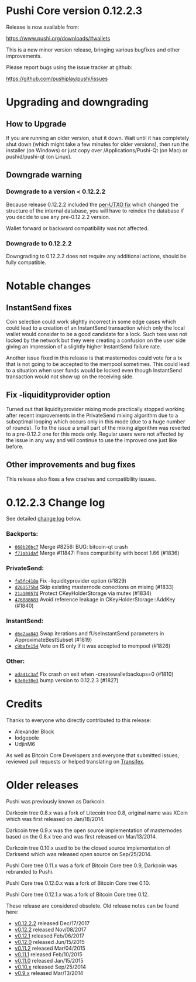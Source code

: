 Pushi Core version 0.12.2.3
==========================

Release is now available from:

  <https://www.pushi.org/downloads/#wallets>

This is a new minor version release, bringing various bugfixes and other
improvements.

Please report bugs using the issue tracker at github:

  <https://github.com/pushiplay/pushi/issues>


Upgrading and downgrading
=========================

How to Upgrade
--------------

If you are running an older version, shut it down. Wait until it has completely
shut down (which might take a few minutes for older versions), then run the
installer (on Windows) or just copy over /Applications/Pushi-Qt (on Mac) or
pushid/pushi-qt (on Linux).

Downgrade warning
-----------------

### Downgrade to a version < 0.12.2.2

Because release 0.12.2.2 included the [per-UTXO fix](release-notes/pushi/release-notes-0.12.2.2.md#per-utxo-fix)
which changed the structure of the internal database, you will have to reindex
the database if you decide to use any pre-0.12.2.2 version.

Wallet forward or backward compatibility was not affected.

### Downgrade to 0.12.2.2

Downgrading to 0.12.2.2 does not require any additional actions, should be
fully compatible.

Notable changes
===============

InstantSend fixes
-----------------

Coin selection could work slightly incorrect in some edge cases which could
lead to a creation of an InstantSend transaction which only the local wallet
would consider to be a good candidate for a lock. Such txes was not locked by
the network but they were creating a confusion on the user side giving an
impression of a slightly higher InstantSend failure rate.

Another issue fixed in this release is that masternodes could vote for a tx
that is not going to be accepted to the mempool sometimes. This could lead to
a situation when user funds would be locked even though InstantSend transaction
would not show up on the receiving side.

Fix -liquidityprovider option
-----------------------------

Turned out that liquidityprovider mixing mode practically stopped working after
recent improvements in the PrivateSend mixing algorithm due to a suboptimal
looping which occurs only in this mode (due to a huge number of rounds). To fix
the issue a small part of the mixing algorithm was reverted to a pre-0.12.2 one
for this mode only. Regular users were not affected by the issue in any way and
will continue to use the improved one just like before.

Other improvements and bug fixes
--------------------------------

This release also fixes a few crashes and compatibility issues.


0.12.2.3 Change log
===================

See detailed [change log](https://github.com/pushiplay/pushi/compare/v0.12.2.2...pushiplay:v0.12.2.3) below.

### Backports:
- [`068b20bc7`](https://github.com/pushiplay/pushi/commit/068b20bc7) Merge #8256: BUG: bitcoin-qt crash
- [`f71ab1daf`](https://github.com/pushiplay/pushi/commit/f71ab1daf) Merge #11847: Fixes compatibility with boost 1.66 (#1836)

### PrivateSend:
- [`fa5fc418a`](https://github.com/pushiplay/pushi/commit/fa5fc418a) Fix -liquidityprovider option (#1829)
- [`d261575b4`](https://github.com/pushiplay/pushi/commit/d261575b4) Skip existing masternode conections on mixing (#1833)
- [`21a10057d`](https://github.com/pushiplay/pushi/commit/21a10057d) Protect CKeyHolderStorage via mutex (#1834)
- [`476888683`](https://github.com/pushiplay/pushi/commit/476888683) Avoid reference leakage in CKeyHolderStorage::AddKey (#1840)

### InstantSend:
- [`d6e2aa843`](https://github.com/pushiplay/pushi/commit/d6e2aa843) Swap iterations and fUseInstantSend parameters in ApproximateBestSubset (#1819)
- [`c9bafe154`](https://github.com/pushiplay/pushi/commit/c9bafe154) Vote on IS only if it was accepted to mempool (#1826)

### Other:
- [`ada41c3af`](https://github.com/pushiplay/pushi/commit/ada41c3af) Fix crash on exit when -createwalletbackups=0 (#1810)
- [`63e0e30e3`](https://github.com/pushiplay/pushi/commit/63e0e30e3) bump version to 0.12.2.3 (#1827)

Credits
=======

Thanks to everyone who directly contributed to this release:

- Alexander Block
- lodgepole
- UdjinM6

As well as Bitcoin Core Developers and everyone that submitted issues,
reviewed pull requests or helped translating on
[Transifex](https://www.transifex.com/projects/p/pushi/).


Older releases
==============

Pushi was previously known as Darkcoin.

Darkcoin tree 0.8.x was a fork of Litecoin tree 0.8, original name was XCoin
which was first released on Jan/18/2014.

Darkcoin tree 0.9.x was the open source implementation of masternodes based on
the 0.8.x tree and was first released on Mar/13/2014.

Darkcoin tree 0.10.x used to be the closed source implementation of Darksend
which was released open source on Sep/25/2014.

Pushi Core tree 0.11.x was a fork of Bitcoin Core tree 0.9,
Darkcoin was rebranded to Pushi.

Pushi Core tree 0.12.0.x was a fork of Bitcoin Core tree 0.10.

Pushi Core tree 0.12.1.x was a fork of Bitcoin Core tree 0.12.

These release are considered obsolete. Old release notes can be found here:

- [v0.12.2.2](release-notes/pushi/release-notes-0.12.2.2.md) released Dec/17/2017
- [v0.12.2](release-notes/pushi/release-notes-0.12.2.md) released Nov/08/2017
- [v0.12.1](release-notes/pushi/release-notes-0.12.1.md) released Feb/06/2017
- [v0.12.0](release-notes/pushi/release-notes-0.12.0.md) released Jun/15/2015
- [v0.11.2](release-notes/pushi/release-notes-0.11.2.md) released Mar/04/2015
- [v0.11.1](release-notes/pushi/release-notes-0.11.1.md) released Feb/10/2015
- [v0.11.0](release-notes/pushi/release-notes-0.11.0.md) released Jan/15/2015
- [v0.10.x](release-notes/pushi/release-notes-0.10.0.md) released Sep/25/2014
- [v0.9.x](release-notes/pushi/release-notes-0.9.0.md) released Mar/13/2014

